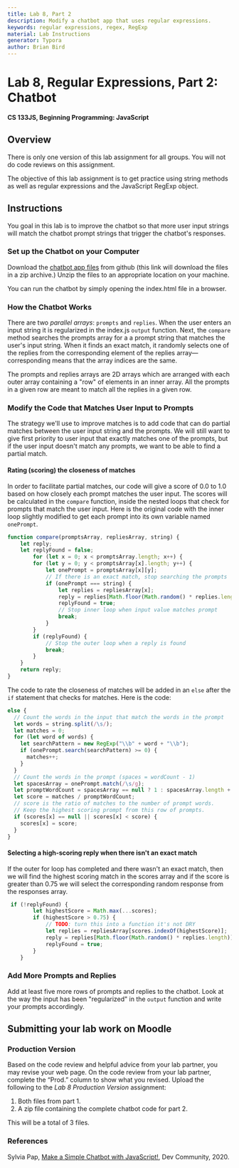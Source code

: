 ```yaml
---
title: Lab 8, Part 2
description: Modify a chatbot app that uses regular expressions.
keywords: regular expressions, regex, RegExp
material: Lab Instructions
generator: Typora
author: Brian Bird
---
```




<h1>Lab 8, Regular Expressions, Part 2: Chatbot</h1

**CS 133JS, Beginning Programming: JavaScript**

## Overview

There is only one version of this lab assignment for all groups. You will not do code reviews on this assignment.

The objective of this lab assignment is to get practice using string methods as well as regular expressions and the JavaScript RegExp object.

## Instructions

You goal in this lab is to improve the chatbot so that more user input strings will match the chatbot prompt strings that trigger the chatbot's responses.

### Set up the Chatbot on your Computer

Download the [chatbot app files](https://minhaskamal.github.io/DownGit/#/home?url=https://github.com/LCC-CIT/CS133JS-CourseMaterials/tree/master/Labs/Lab08/ChatBotStarter) from github (this link will download the files in a zip archive.) Unzip the files to an appropriate location on your machine.

You can run the chatbot by simply opening the index.html file in a browser.

### How the Chatbot Works

There are two *parallel arrays*: `prompts` and `replies`. When the user enters an input string it is regularized in the index.js `output` function. Next, the `compare` method searches the prompts array for a a prompt string that matches the user's input string. When it finds an exact match, it randomly selects one of the replies from the corresponding element of the replies array&mdash;corresponding means that the array indices are the same.

The prompts and replies arrays are 2D arrays which are arranged with each outer array containing a "row" of elements in an inner array. All the prompts in a given row are meant to match all the replies in a given row.

### Modify the Code that Matches User Input to Prompts

The strategy we'll use to improve matches is to add code that can do partial matches between the user input string and the prompts. We will still want to give first priority to user input that exactly matches one of the prompts, but if the user input doesn't match any prompts, we want to be able to find a partial match.

#### Rating (scoring) the closeness of matches

In order to facilitate partial matches, our code will give a score of 0.0 to 1.0 based on how closely each prompt matches the user input. The scores will be calculated in the `compare` function, inside the nested loops that check for prompts that match the user input. Here is the original code with the inner loop slightly modified to get each prompt into its own variable named `onePrompt`.

```javascript
function compare(promptsArray, repliesArray, string) {
    let reply;
    let replyFound = false;
		for (let x = 0; x < promptsArray.length; x++) {
      	for (let y = 0; y < promptsArray[x].length; y++) {
            let onePrompt = promptsArray[x][y];
            // If there is an exact match, stop searching the prompts
            if (onePrompt === string) {
                let replies = repliesArray[x];
                reply = replies[Math.floor(Math.random() * replies.length)];
                replyFound = true;
                // Stop inner loop when input value matches prompt
                break;
            }
        }
        if (replyFound) {
            // Stop the outer loop when a reply is found
            break;
        }
    }
    return reply;
}
```

The code to rate the closeness of matches will be added in an `else` after the `if` statement that checks for matches. Here is the code:

```JavaScript
else {
  // Count the words in the input that match the words in the prompt
  let words = string.split(/\s/);
  let matches = 0;
  for (let word of words) {
    let searchPattern = new RegExp("\\b" + word + "\\b");
    if (onePrompt.search(searchPattern) >= 0) {
      matches++;
    }
  }
  // Count the words in the prompt (spaces = wordCount - 1)
  let spacesArray = onePrompt.match(/\s/g);
  let promptWordCount = spacesArray == null ? 1 : spacesArray.length + 1;
  let score = matches / promptWordCount;
  // score is the ratio of matches to the number of prompt words.
  // Keep the highest scoring prompt from this row of prompts.
  if (scores[x] == null || scores[x] < score) {
    scores[x] = score;
  }
}
```

#### Selecting a high-scoring reply when there isn't an exact match

If the outer for loop has completed and there wasn't an exact match, then we will find the highest scoring match in the scores array and if the score is greater than 0.75 we will select the corresponding random response from the responses array.

```JavaScript
 if (!replyFound) {
        let highestScore = Math.max(...scores);
        if (highestScore > 0.75) {
            // TODO: turn this into a function it's not DRY
            let replies = repliesArray[scores.indexOf(highestScore)];
            reply = replies[Math.floor(Math.random() * replies.length)];
            replyFound = true;
        }
    }
```

### Add More Prompts and Replies

Add at least five more rows of prompts and replies to the chatbot. Look at the way the input has been "regularized" in the `output` function and write your prompts accordingly.



## Submitting your lab work on Moodle

### Production Version

 Based on the code review and helpful advice from your lab partner, you may revise your web page. On the code review from your lab partner, complete the “Prod.” column to show what you revised. Upload the following to the *Lab 8 Production Version* assignment:

1. Both files from part 1.
2. A zip file containing the complete chatbot code for part 2.

This will be a total of 3 files.



### References

Sylvia Pap, [Make a Simple Chatbot with JavaScript!](https://dev.to/sylviapap/make-a-simple-chatbot-with-javascript-1gc?signin=true), Dev Community, 2020.

